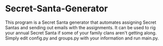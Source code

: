 # Secret-Santa-Generator
This program is a Secret Santa generator that automates assigning Secret Santas and sending out emails with the assignments. It can be used to rig your annual Secret Santa if some of your family clans aren't getting along. Simply edit config.py and groups.py with your information and run main.py.
